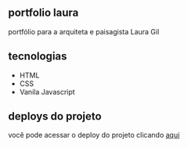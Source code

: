 ## portfolio laura
portfólio para a arquiteta e paisagista Laura Gil

## tecnologias
- HTML
- CSS
- Vanila Javascript

## deploys do projeto
você pode acessar o deploy do projeto clicando [aqui](https://gabriel-brunetti.github.io/portfolioLaura/)
